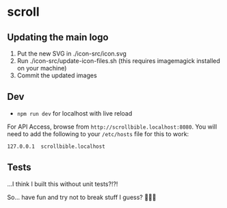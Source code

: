 # scroll

## Updating the main logo
1. Put the new SVG in ./icon-src/icon.svg
2. Run ./icon-src/update-icon-files.sh (this requires imagemagick installed on
   your machine)
3. Commit the updated images

## Dev

- `npm run dev` for localhost with live reload

For API Access, browse from `http://scrollbible.localhost:8080`. You will need to
add the following to your `/etc/hosts` file for this to work:

    127.0.0.1  scrollbible.localhost

## Tests

...I think I built this without unit tests?!?!

So... have fun and try not to break stuff I guess? 🤠🏇😬
